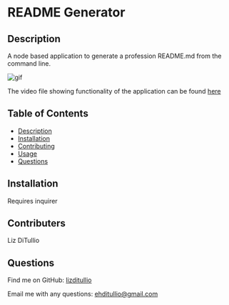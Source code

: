 # README Generator
  

  ## Description
A node based application to generate a profession README.md from the command line. 

![gif](https://github.com/lizditullio/README-Generator/blob/main/src/tutorialgif.gif)

The video file showing functionality of the application can be found [here](./src/tutorialvideo.mp4)  

  ## Table of Contents
  - [Description](#description)
  - [Installation](#installation)
  - [Contributing](#contributing)
  - [Usage](#usage)
  - [Questions](#questions)

  ## Installation
Requires inquirer 

  ## Contributers 
 Liz DiTullio

  ## Questions
  
 Find me on GitHub: [lizditullio](https://github.com/lizditullio)
 
  Email me with any questions: ehditullio@gmail.com

